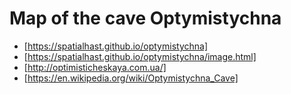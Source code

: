 # Map of the cave Optymistychna

* [https://spatialhast.github.io/optymistychna]
* [https://spatialhast.github.io/optymistychna/image.html]
* [http://optimisticheskaya.com.ua/]
* [https://en.wikipedia.org/wiki/Optymistychna_Cave]

[https://spatialhast.github.io/optymistychna]: <https://spatialhast.github.io/optymistychna>
[https://spatialhast.github.io/optymistychna/image.html]: <https://spatialhast.github.io/optymistychna/image.html>
[http://optimisticheskaya.com.ua/]: <http://optimisticheskaya.com.ua/>
[https://en.wikipedia.org/wiki/Optymistychna_Cave]: <https://en.wikipedia.org/wiki/Optymistychna_Cave>
